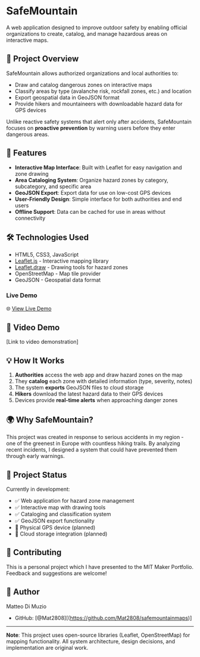 # SafeMountain

A web application designed to improve outdoor safety by enabling official organizations to create, catalog, and manage hazardous areas on interactive maps.

## 🎯 Project Overview

SafeMountain allows authorized organizations and local authorities to:
- Draw and catalog dangerous zones on interactive maps
- Classify areas by type (avalanche risk, rockfall zones, etc.) and location
- Export geospatial data in GeoJSON format
- Provide hikers and mountaineers with downloadable hazard data for GPS devices

Unlike reactive safety systems that alert only after accidents, SafeMountain focuses on **proactive prevention** by warning users before they enter dangerous areas.

## 🚀 Features

- **Interactive Map Interface**: Built with Leaflet for easy navigation and zone drawing
- **Area Cataloging System**: Organize hazard zones by category, subcategory, and specific area
- **GeoJSON Export**: Export data for use on low-cost GPS devices
- **User-Friendly Design**: Simple interface for both authorities and end users
- **Offline Support**: Data can be cached for use in areas without connectivity

## 🛠️ Technologies Used

- HTML5, CSS3, JavaScript
- [Leaflet.js](https://leafletjs.com/) - Interactive mapping library
- [Leaflet.draw](https://leaflet.github.io/Leaflet.draw/) - Drawing tools for hazard zones
- OpenStreetMap - Map tile provider
- GeoJSON - Geospatial data format

### Live Demo

🌐 [View Live Demo](https://yourusername.github.io/safemountain/)

## 🎥 Video Demo

[Link to video demonstration]

## 💡 How It Works

1. **Authorities** access the web app and draw hazard zones on the map
2. They **catalog** each zone with detailed information (type, severity, notes)
3. The system **exports** GeoJSON files to cloud storage
4. **Hikers** download the latest hazard data to their GPS devices
5. Devices provide **real-time alerts** when approaching danger zones

## 🌍 Why SafeMountain?

This project was created in response to serious accidents in my region - one of the greenest in Europe with countless hiking trails. By analyzing recent incidents, I designed a system that could have prevented them through early warnings.

## 📝 Project Status

Currently in development:
- ✅ Web application for hazard zone management
- ✅ Interactive map with drawing tools
- ✅ Cataloging and classification system
- ✅ GeoJSON export functionality
- 🔄 Physical GPS device (planned)
- 🔄 Cloud storage integration (planned)

## 🤝 Contributing

This is a personal project which I have presented to the MIT Maker Portfolio. Feedback and suggestions are welcome!


## 👤 Author

Matteo Di Muzio
- GitHub: [@Mat2808][(https://github.com/Mat2808/safemountainmaps)]

---

**Note**: This project uses open-source libraries (Leaflet, OpenStreetMap) for mapping functionality. All system architecture, design decisions, and implementation are original work.
